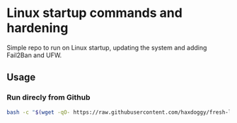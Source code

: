 # Linux startup commands and hardening

Simple repo to run on Linux startup, updating the system and adding Fail2Ban and UFW.

## Usage

### Run direcly from Github

```bash
bash -c "$(wget -qO- https://raw.githubusercontent.com/haxdoggy/fresh-linux-install/main/script.sh)"
